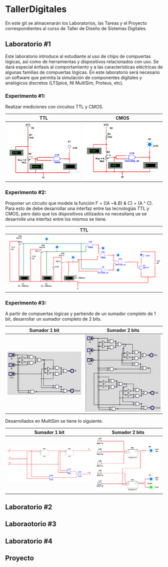 # TallerDigitales

En este git se almacenarán los Laboratorios, las Tareas y el Proyecto correspondientes al curso de Taller de Diseño de Sistemas Digitales.

## Laboratorio #1
Este laboratorio introduce al estudiante al uso de chips de compuertas lógicas, así como de herramientas y dispositivos relacionados con uso. Se dará especial énfasis al comportamiento y a las características eléctricas de algunas familias de compuertas lógicas. En este laboratorio será necesario un software que permita la simulación de componentes digitales y analógicos discretos (LTSpice, NI MultiSim, Proteus, etc).

### Experimento #1: 
Realizar mediciones con circuitos TTL y CMOS.


TTL                             | CMOS
:-------------------------:     |:-------------------------:|
![](Lab1/Informe/img/TTLC1.png) |![](Lab1/Informe/img/CMOSC1.png)

### Experimento #2:
Proponer un circuito que modele la función F = ((A ~& B) & C) + (A ^ C).
Para esto de debe desarrollar una interfaz entre las tecnologías TTL y CMOS, pero dato que los dispositivos utilizados no necesitanq ue se desarrolle una interfaz entre los mismos se tiene.

TTL                                         |
:-------------------------:                 |
![](Lab1/Informe/img/FuncionIterfaz.png)    |
### Experimento #3:
A partir de compuertas lógicas y partiendo de un sumador completo de 1 bit, desarrollar un sumador completo de 2 bits.

Sumador 1 bit                               | Sumador 2 bits
:-------------------------:                 |:-------------------------:|
![](Lab1/Informe/img/SC1B.png)              |![](Lab1/Informe/img/SC2B.png)

Desarrollados en MultiSim se tiene lo siguiente.

Sumador 1 bit                               | Sumador 2 bits
:-------------------------:                 |:-------------------------:|
![](Lab1/Informe/img/Sumador1BInside.png)   |![](Lab1/Informe/img/Sumador2B.png)
## Laboratorio #2


## Laboraotorio #3


## Laboratorio #4

## Proyecto
